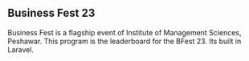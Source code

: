 ## Business Fest 23

Business Fest is a flagship event of Institute of Management Sciences, Peshawar. This program is the leaderboard for the BFest 23. Its built in Laravel.
